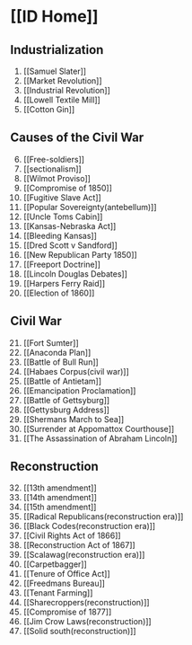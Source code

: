 # [[ID Home]]

## Industrialization
1. [[Samuel Slater]]
2. [[Market Revolution]]
3. [[Industrial Revolution]]
4. [[Lowell Textile Mill]]
5. [[Cotton Gin]]

## Causes of the Civil War
6. [[Free-soldiers]]
7.  [[sectionalism]] 
8. [[Wilmot Proviso]]
9. [[Compromise of 1850]]
10. [[Fugitive Slave Act]]
11. [[Popular Sovereignty(antebellum)]]
12. [[Uncle Toms Cabin]]
13. [[Kansas-Nebraska Act]]
14. [[Bleeding Kansas]]
15. [[Dred Scott v Sandford]]
16. [[New Republican Party 1850]]
17. [[Freeport Doctrine]]
18. [[Lincoln Douglas Debates]]
19. [[Harpers Ferry Raid]]
20. [[Election of 1860]]

## Civil War
21. [[Fort Sumter]]
22. [[Anaconda Plan]]
23. [[Battle of Bull Run]]
24. [[Habaes Corpus(civil war)]]
25. [[Battle of Antietam]]
26. [[Emancipation Proclamation]]
27. [[Battle of Gettsyburg]]
28. [[Gettysburg Address]]
29. [[Shermans March to Sea]]
30. [[Surrender at Appomattox Courthouse]]
31. [[The Assassination of Abraham Lincoln]]

## Reconstruction
32. [[13th amendment]]
33. [[14th amendment]]
34. [[15th amendment]]
35. [[Radical Republicans(reconstruction era)]]
36. [[Black Codes(reconstruction era)]]
37. [[Civil Rights Act of 1866]]
38. [[Reconstruction Act of 1867]]
39. [[Scalawag(reconstruction era)]]
40. [[Carpetbagger]]
41. [[Tenure of Office Act]]
42. [[Freedmans Bureau]]
43. [[Tenant Farming]]
44. [[Sharecroppers(reconstruction)]]
45. [[Compromise of 1877]]
46. [[Jim Crow Laws(reconstruction)]]
47. [[Solid south(reconstruction)]]
